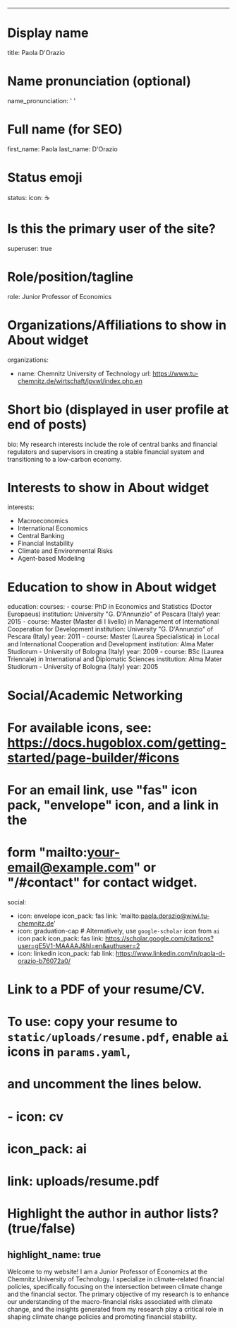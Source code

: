 
---
# Display name
title: Paola D'Orazio

# Name pronunciation (optional)
name_pronunciation: ' '

# Full name (for SEO)
first_name: Paola
last_name: D'Orazio

# Status emoji
status:
  icon: ☕️

# Is this the primary user of the site?
superuser: true

# Role/position/tagline
role: Junior Professor of Economics

# Organizations/Affiliations to show in About widget
organizations:
  - name: Chemnitz University of Technology
    url: https://www.tu-chemnitz.de/wirtschaft/jpvwl/index.php.en

# Short bio (displayed in user profile at end of posts)
bio: My research interests include the role of central banks and financial regulators and supervisors in creating a stable financial system and transitioning to a low-carbon economy.

# Interests to show in About widget
interests:
  - Macroeconomics
  - International Economics
  - Central Banking
  - Financial Instability
  - Climate and Environmental Risks
  - Agent-based Modeling

# Education to show in About widget
education:
  courses:
    - course: PhD in Economics and Statistics (Doctor Europaeus)
      institution: University "G. D'Annunzio" of Pescara (Italy)
      year: 2015
    - course: Master (Master di I livello) in Management of International Cooperation for Development
      institution: University "G. D'Annunzio" of Pescara (Italy)
      year: 2011
    - course: Master (Laurea Specialistica) in Local and International Cooperation and Development 
      institution: Alma Mater Studiorum - University of Bologna (Italy)
      year: 2009
    - course: BSc (Laurea Triennale) in International and Diplomatic Sciences
      institution: Alma Mater Studiorum - University of Bologna (Italy)
      year: 2005


# Social/Academic Networking
# For available icons, see: https://docs.hugoblox.com/getting-started/page-builder/#icons
#   For an email link, use "fas" icon pack, "envelope" icon, and a link in the
#   form "mailto:your-email@example.com" or "/#contact" for contact widget.
social:
  - icon: envelope
    icon_pack: fas
    link: 'mailto:paola.dorazio@wiwi.tu-chemnitz.de'
  - icon: graduation-cap # Alternatively, use `google-scholar` icon from `ai` icon pack
    icon_pack: fas
    link: https://scholar.google.com/citations?user=gE5V1-MAAAAJ&hl=en&authuser=2
  - icon: linkedin
    icon_pack: fab
    link: https://www.linkedin.com/in/paola-d-orazio-b76072a0/
  # Link to a PDF of your resume/CV.
  # To use: copy your resume to `static/uploads/resume.pdf`, enable `ai` icons in `params.yaml`,
  # and uncomment the lines below.
  # - icon: cv
   # icon_pack: ai
   # link: uploads/resume.pdf

# Highlight the author in author lists? (true/false)
highlight_name: true
---

Welcome to my website! I am a Junior Professor of Economics at the Chemnitz University of Technology. I specialize in climate-related financial policies, specifically focusing on the intersection between climate change and the financial sector. The primary objective of my research is to enhance our understanding of the macro-financial risks associated with climate change, and the insights generated from my research play a critical role in shaping climate change policies and promoting financial stability.

